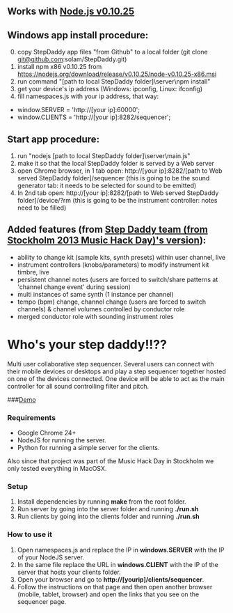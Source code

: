 ## Works with <a href="https://nodejs.org/download/release/v0.10.25/">Node.js v0.10.25</a>


## Windows app install procedure:
0. copy StepDaddy app files "from Github" to a local folder (git clone git@github.com:solam/StepDaddy.git)
1. install npm x86 v0.10.25 from https://nodejs.org/download/release/v0.10.25/node-v0.10.25-x86.msi
2. run command "\[path to local StepDaddy folder]\server\npm install"
3. get your device's ip address (Windows: ipconfig, Linux: ifconfig)
4. fill namespaces.js with your ip address, that way:
  - window.SERVER = 'http://[your ip]:60000'; 
  - window.CLIENTS = 'http://[your ip]:8282/sequencer';

## Start app procedure:
1. run "nodejs \[path to local StepDaddy folder]\server\main.js"
2. make it so that the local StepDaddy folder is served by a Web server
3. open Chrome browser, in 1 tab open: http://[your ip]:8282/[path to Web served StepDaddy folder]/sequencer (this is going to be the sound generator tab: it needs to be selected for sound to be emitted)
4. In 2nd tab open: http://[your ip]:8282/[path to Web served StepDaddy folder]/device/?rm (this is going to be the instrument controller: notes need to be filled) 


## Added features (from <a href="https://github.com/72lions/StepDaddy">Step Daddy team (from Stockholm 2013 Music Hack Day)'s version</a>):
- ability to change kit (sample kits, synth presets) within user channel, live
- instrument controllers (knobs/parameters) to modify instrument kit timbre, live
- persistent channel notes (users are forced to switch/share patterns at 'channel change event' during session) 
- multi instances of same synth (1 instance per channel)
- tempo (bpm) change, channel change (users are forced to switch channels) & channel volumes controlled by conductor role
- merged conductor role with sounding instrument roles







Who's your step daddy!!??
=====

Multi user collaborative step sequencer. Several users can connect with their mobile devices or desktops and play a step sequencer together hosted on one of the devices connected.
One device will be able to act as the main controller for all sound controlling filter and pitch.

###<a href="http://experiments.72lions.com/StepDaddy/clients/sequencer/">Demo</a>

### Requirements
* Google Chrome 24+
* NodeJS for running the server.
* Python for running a simple server for the clients.

Also since that project was part of the Music Hack Day in Stockholm we only tested everything in MacOSX.


### Setup

1. Install dependencies by running **make** from the root folder.
2. Run server by going into the server folder and running **./run.sh**
3. Run clients by going into the clients folder and running **./run.sh**

### How to use it

1. Open namespaces.js and replace the IP in **windows.SERVER** with the IP of your NodeJS server.
2. In the same file replace the URL in **windows.CLIENT** with the IP of the server that hosts your clients folder.
3. Open your browser and go to **http://[yourip]/clients/sequencer**.
4. Follow the instructions on that page and then open another browser (mobile, tablet, browser) and open the links that you see on the sequencer page.
